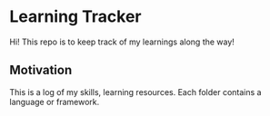 # Learning Tracker

Hi! This repo is to keep track of my learnings along the way!

## Motivation
This is a log of my skills, learning resources. Each folder contains a language or framework.
